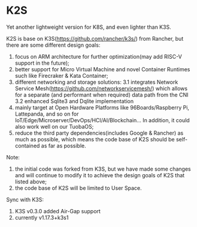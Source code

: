 # K2S
Yet another lightweight version for K8S, and even lighter than K3S.

K2S is base on K3S(https://github.com/rancher/k3s/) from Rancher, but there are some different design goals:
1. focus on ARM architecture for further optimization(may add RISC-V support in the future);
2. better support for Micro Virtual Machine and novel Container Runtimes such like Firecraker & Kata Container;
3. different networking and storage solutions:
   3.1 integrates Network Service Mesh(https://github.com/networkservicemesh/) which allows for a separate
       (and performant when required) data path from the CNI
   3.2 enhanced Sqlite3 and Dqlite implementation
4. mainly target at Open Hardware Platforms like 96Boards/Raspberry Pi, Lattepanda, and so on for
   IoT/Edge/Microserver/DevOps/HCI/AI/Blockchain...
   In addition, it could also work well on our TuobaOS;
5. reduce the third party dependencies(includes Google & Rancher) as much as possible, which means the code base
   of K2S should be self-contained as far as possible.

Note:
1) the initial code was forked from K3S, but we have made some changes and will continue to modify it to achieve the
   design goals of K2S that listed above;
2) the code base of K2S will be limited to User Space.

Sync with K3S:
1) K3S v0.3.0 added Air-Gap support
2) currently v1.17.3+k3s1
